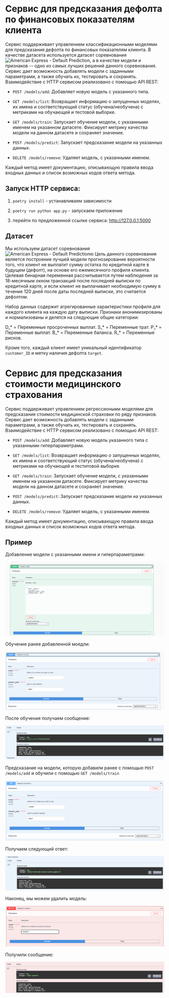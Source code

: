 # Сервис для предсказания дефолта по финансовых показателям клиента

Сервис поддерживает управлением классификационными моделями для предсказания дефолта по финансовых показателям клиента. В качестве датасета используется датасет соревнования ![American Express - Default Prediction](https://www.kaggle.com/competitions/amex-default-prediction), а в качестве модели и признаков -- одно из самых лучших решений данного соревнования.  Сервис дает возможность добавлять модели с заданными параметрами, а также обучать их, тестировать и сохранять. Взаимодействие с HTTP сервисом реализовано с помощью API REST:

* `POST /models/add`: Добавляет новую модель с указанного типа.

* `GET /models/list`: Возвращает информацию о запущенных моделях, их имена и соответствующий статус (обучена/необучена) с метриками на обучающей и тестовой выборке.

* `GET /models/train`: Запускает обучение модели, с указанными именем на указанном датасете. Фиксирует метрику качества модели на данном датасете и сохраняет значение.

* `POST /models/predict`: Запускает предсказание модели на указанных данных.

* `DELETE /models/remove`: Удаляет модель, с указанными именем.

Каждый метод имеет документацию, описывающую правила ввода входных данных и список возможных кодов ответа метода.

## Запуск HTTP сервиса:

1. `poetry install` - устанавливаем зависимости
 
2. `poetry run python app.py` - запускаем приложение

3. перейти по предложенной ссылке сервиса: http://127.0.0.1:5000


## Датасет

Мы используем датасет соревнования ![American Express - Default Prediction](https://www.kaggle.com/competitions/amex-default-prediction)ю Цель данного соревнования является построение лучшей модели прогнозирование вероятности того, что клиент не выплатит сумму остатка по кредитной карте в будущем (дефолт), на основе его ежемесячного профиля клиента. Целевая бинарная переменная рассчитывается путем наблюдения за 18-месячным окном транзакций после последней выписки по кредитной карте, и если клиент не выплачивает необходимую сумму в течение 120 дней после даты последней выписки, это считается дефолтом.

Набор данных содержит агрегированные характеристики профиля для каждого клиента на каждую дату выписки. Признаки анонимизированы и нормализованы и делятся на следующие общие категории:

D_* = Переменные просроченных выплат.
S_* = Переменные трат.
P_* = Переменные выплат.
B_* = Переменные баланса.
R_* = Переменные рисков.

Кроме того, каждый клиент имеет уникальный идентификатор `customer_ID` и метку наличия дефолта `target`.


# Сервис для предсказания стоимости медицинского страхования

Сервис поддерживает управлением регрессиоными моделями для предсказания стоимости медицинской страховки по ряду признаков. Сервис дает возможность добавлять модели с заданными параметрами, а также обучать их, тестировать и сохранять. Взаимодействие с HTTP сервисом реализовано с помощью API REST:

* `POST /models/add`: Добавляет новую модель указанного типа с указанными гиперпараметрами.

* `GET /models/list`: Возвращает информацию о запущенных моделях, их имена и соответствующий статус (обучена/необучена) с метриками на обучающей и теститовой выборке.

* `GET /models/train`: Запускает обучение модели, с указанными именем на указанном датасете. Фиксирует метрику качества модели на данном датасете и сохраняет значение.

* `POST /models/predict`: Запускает предсказание модели на указанных данных.

* `DELETE /models/remove`: Удаляет модель, с указанными именем.

Каждый метод имеет документацию, описывающую правила ввода входных данных и список возможных кодов ответа метода.

## Пример

Добавление модели с указанными имени и гиперпараметрами:

![](add_pic1.png)

Обучение ранее добавленной моедли:

![](train_pic1.png)

После обучения получаем сообщение:

![](train_pic2.png)

Предсказание на модели, которую добавили ранее с помощью `POST /models/add` и обучили с помощью `GET /models/train`

![](pred_pic1.png)

Получаем следующий ответ:

![](pred_pic2.png)

Наконец, мы можем удалить модель:

![](rmv_pic1.png)

Получили сообщение:

![](rmv_pic2.png)
